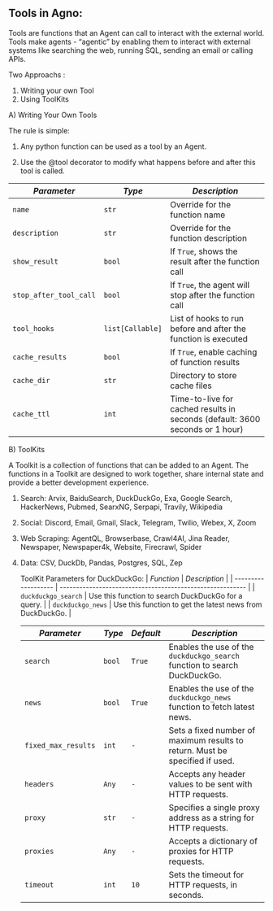 Tools in Agno:
---
Tools are functions that an Agent can call to interact with the external world.
Tools make agents - “agentic” by enabling them to interact with external systems like searching the web, running SQL, sending an email or calling APIs.

Two Approachs :
1. Writing your own Tool
2. Using ToolKits

A) Writing Your Own Tools
    
The rule is simple:
        
1. Any python function can be used as a tool by an Agent.
        
2. Use the @tool decorator to modify what happens before and after this tool is called.
   
| *Parameter*            | *Type*           |*Description*                                                                 |
| ---------------------- | ---------------- | ---------------------------------------------------------------------------- |
| `name`                 | `str`            | Override for the function name                                               |
| `description`          | `str`            | Override for the function description                                        |
| `show_result`          | `bool`           | If `True`, shows the result after the function call                          |
| `stop_after_tool_call` | `bool`           | If `True`, the agent will stop after the function call                       |
| `tool_hooks`           | `list[Callable]` | List of hooks to run before and after the function is executed               |
| `cache_results`        | `bool`           | If `True`, enable caching of function results                                |
| `cache_dir`            | `str`            | Directory to store cache files                                               |
| `cache_ttl`            | `int`            | Time-to-live for cached results in seconds (default: 3600 seconds or 1 hour) |


B) ToolKits

A Toolkit is a collection of functions that can be added to an Agent. The functions in a Toolkit are designed to work together, share internal state and provide a better development experience.

1) Search: Arvix, BaiduSearch, DuckDuckGo, Exa, Google Search, HackerNews, Pubmed, SearxNG, Serpapi, Travily, Wikipedia
2) Social: Discord, Email, Gmail, Slack, Telegram, Twilio, Webex, X, Zoom
3) Web Scraping: AgentQL, Browserbase, Crawl4AI, Jina Reader, Newspaper, Newspaper4k, Website, Firecrawl, Spider
4) Data: CSV, DuckDb, Pandas, Postgres, SQL, Zep

    ToolKit Parameters for DuckDuckGo:
    | *Function*          | *Description*                                             |
    | ------------------- | --------------------------------------------------------- |
    | `duckduckgo_search` | Use this function to search DuckDuckGo for a query.       |
    | `duckduckgo_news`   | Use this function to get the latest news from DuckDuckGo. |

    | *Parameter*         | *Type*   | *Default*   | *Description*                                                                |
    | ------------------- | -------- | ----------- | ---------------------------------------------------------------------------- |
    | `search`            | `bool`   | `True`      | Enables the use of the `duckduckgo_search` function to search DuckDuckGo.    |
    | `news`              | `bool`   | `True`      | Enables the use of the `duckduckgo_news` function to fetch latest news.      |
    | `fixed_max_results` | `int`    | `-`         | Sets a fixed number of maximum results to return. Must be specified if used. |
    | `headers`           | `Any`    | `-`         | Accepts any header values to be sent with HTTP requests.                     |
    | `proxy`             | `str`    | `-`         | Specifies a single proxy address as a string for HTTP requests.              |
    | `proxies`           | `Any`    | `-`         | Accepts a dictionary of proxies for HTTP requests.                           |
    | `timeout`           | `int`    | `10`        | Sets the timeout for HTTP requests, in seconds.                              |
